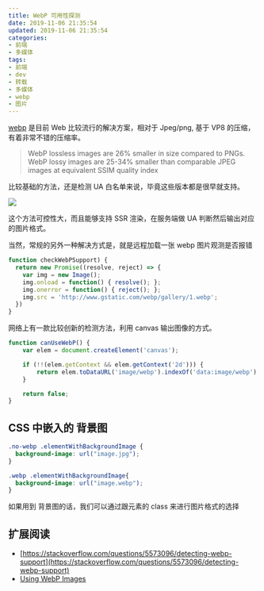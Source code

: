 ```yaml
---
title: WebP 可用性探测
date: 2019-11-06 21:35:54
updated: 2019-11-06 21:35:54
categories:
- 前端
- 多媒体
tags:
- 前端
- dev
- 转载
- 多媒体
- webp
- 图片
---
```


[webp](https://developers.google.com/speed/webp) 是目前 Web 比较流行的解决方案，相对于 Jpeg/png, 基于 VP8 的压缩，有着非常不错的压缩率。

> WebP lossless images are 26% smaller in size compared to PNGs. WebP lossy images are 25-34% smaller than comparable JPEG images at equivalent SSIM quality index

比较基础的方法，还是检测 UA 白名单来说，毕竟这些版本都是很早就支持。

![](http://img1.vued.vanthink.cn/webp.png)

这个方法可控性大，而且能够支持 SSR 渲染，在服务端做 UA 判断然后输出对应的图片格式。

当然，常规的另外一种解决方式是，就是远程加载一张 webp 图片观测是否报错

```javascript
function checkWebPSupport) {
  return new Promise((resolve, reject) => {
	var img = new Image();
	img.onload = function() { resolve(); };
    img.onerror = function() { reject(); };
    img.src = 'http://www.gstatic.com/webp/gallery/1.webp';
  })
}
```

网络上有一款比较创新的检测方法，利用 canvas 输出图像的方式。

```javascript
function canUseWebP() {
    var elem = document.createElement('canvas');

    if (!!(elem.getContext && elem.getContext('2d'))) {
        return elem.toDataURL('image/webp').indexOf('data:image/webp') == 0;
    }

    return false;
}
```

CSS 中嵌入的 背景图
------------

```css
.no-webp .elementWithBackgroundImage {
  background-image: url("image.jpg");
}

.webp .elementWithBackgroundImage{
  background-image: url("image.webp");
}
```

如果用到 背景图的话，我们可以通过跟元素的 class 来进行图片格式的选择

扩展阅读
----

*   [https://stackoverflow.com/questions/5573096/detecting-webp-support](https://stackoverflow.com/questions/5573096/detecting-webp-support)
*   [Using WebP Images](https://css-tricks.com/using-webp-images/)
